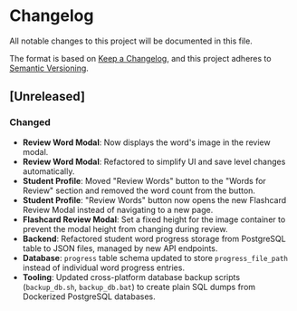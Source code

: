 # Changelog

All notable changes to this project will be documented in this file.

The format is based on [Keep a Changelog](https://keepachangelog.com/en/1.0.0/),
and this project adheres to [Semantic Versioning](https://semver.org/spec/v2.0.0.html).

## [Unreleased]

### Changed
- **Review Word Modal**: Now displays the word's image in the review modal.
- **Review Word Modal**: Refactored to simplify UI and save level changes automatically.
- **Student Profile**: Moved "Review Words" button to the "Words for Review" section and removed the word count from the button.
- **Student Profile**: "Review Words" button now opens the new Flashcard Review Modal instead of navigating to a new page.
- **Flashcard Review Modal**: Set a fixed height for the image container to prevent the modal height from changing during review.
- **Backend**: Refactored student word progress storage from PostgreSQL table to JSON files, managed by new API endpoints.
- **Database**: `progress` table schema updated to store `progress_file_path` instead of individual word progress entries.
- **Tooling**: Updated cross-platform database backup scripts (`backup_db.sh`, `backup_db.bat`) to create plain SQL dumps from Dockerized PostgreSQL databases.
